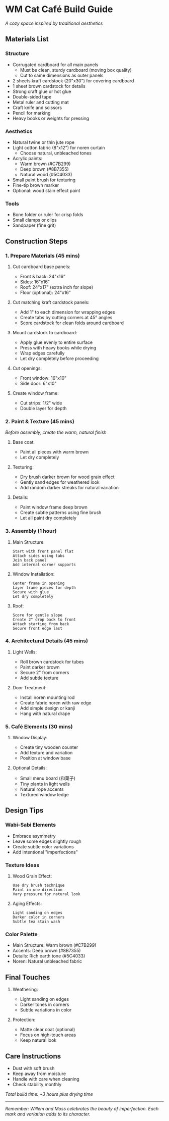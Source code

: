 # WM Cat Café Build Guide
*A cozy space inspired by traditional aesthetics*

## Materials List

### Structure
- Corrugated cardboard for all main panels
  - Must be clean, sturdy cardboard (moving box quality)
  - Cut to same dimensions as outer panels
- 2 sheets kraft cardstock (20"x30") for covering cardboard
- 1 sheet brown cardstock for details
- Strong craft glue or hot glue
- Double-sided tape
- Metal ruler and cutting mat
- Craft knife and scissors
- Pencil for marking
- Heavy books or weights for pressing

### Aesthetics
- Natural twine or thin jute rope
- Light cotton fabric (8"x12") for noren curtain
  - Choose natural, unbleached tones
- Acrylic paints:
  - Warm brown (#C7B299)
  - Deep brown (#8B7355)
  - Natural wood (#5C4033)
- Small paint brush for texturing
- Fine-tip brown marker
- Optional: wood stain effect paint

### Tools
- Bone folder or ruler for crisp folds
- Small clamps or clips
- Sandpaper (fine grit)

## Construction Steps

### 1. Prepare Materials (45 mins)
1. Cut cardboard base panels:
   - Front & back: 24"x16"
   - Sides: 16"x16"
   - Roof: 24"x17" (extra inch for slope)
   - Floor (optional): 24"x16"

2. Cut matching kraft cardstock panels:
   - Add 1" to each dimension for wrapping edges
   - Create tabs by cutting corners at 45° angles
   - Score cardstock for clean folds around cardboard

3. Mount cardstock to cardboard:
   - Apply glue evenly to entire surface
   - Press with heavy books while drying
   - Wrap edges carefully
   - Let dry completely before proceeding

2. Cut openings:
   - Front window: 16"x10"
   - Side door: 6"x10"

3. Create window frame:
   - Cut strips: 1/2" wide
   - Double layer for depth

### 2. Paint & Texture (45 mins)
*Before assembly, create the warm, natural finish*

1. Base coat:
   - Paint all pieces with warm brown
   - Let dry completely

2. Texturing:
   - Dry brush darker brown for wood grain effect
   - Gently sand edges for weathered look
   - Add random darker streaks for natural variation

3. Details:
   - Paint window frame deep brown
   - Create subtle patterns using fine brush
   - Let all paint dry completely

### 3. Assembly (1 hour)

1. Main Structure:
   ```
   Start with front panel flat
   Attach sides using tabs
   Join back panel
   Add internal corner supports
   ```

2. Window Installation:
   ```
   Center frame in opening
   Layer frame pieces for depth
   Secure with glue
   Let dry completely
   ```

3. Roof:
   ```
   Score for gentle slope
   Create 2" drop back to front
   Attach starting from back
   Secure front edge last
   ```

### 4. Architectural Details (45 mins)

1. Light Wells:
   - Roll brown cardstock for tubes
   - Paint darker brown
   - Secure 2" from corners
   - Add subtle texture

2. Door Treatment:
   - Install noren mounting rod
   - Create fabric noren with raw edge
   - Add simple design or kanji
   - Hang with natural drape

### 5. Café Elements (30 mins)

1. Window Display:
   - Create tiny wooden counter
   - Add texture and variation
   - Position at window base

2. Optional Details:
   - Small menu board (和菓子)
   - Tiny plants in light wells
   - Natural rope accents
   - Textured window ledge

## Design Tips

### Wabi-Sabi Elements
- Embrace asymmetry
- Leave some edges slightly rough
- Create subtle color variations
- Add intentional "imperfections"

### Texture Ideas
1. Wood Grain Effect:
   ```
   Use dry brush technique
   Paint in one direction
   Vary pressure for natural look
   ```

2. Aging Effects:
   ```
   Light sanding on edges
   Darker color in corners
   Subtle tea stain wash
   ```

### Color Palette
- Main Structure: Warm brown (#C7B299)
- Accents: Deep brown (#8B7355)
- Details: Rich earth tone (#5C4033)
- Noren: Natural unbleached fabric

## Final Touches

1. Weathering:
   - Light sanding on edges
   - Darker tones in corners
   - Subtle variations in color

2. Protection:
   - Matte clear coat (optional)
   - Focus on high-touch areas
   - Keep natural look

## Care Instructions
- Dust with soft brush
- Keep away from moisture
- Handle with care when cleaning
- Check stability monthly

*Total build time: ~3 hours plus drying time*

---

*Remember: Willem and Moss celebrates the beauty of imperfection. Each mark and variation adds to its character.*
